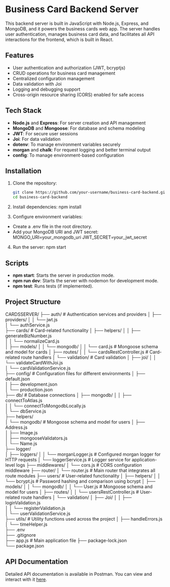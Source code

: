 # Business Card Backend Server

This backend server is built in JavaScript with Node.js, Express, and MongoDB, and it powers the business cards web app. The server handles user authentication, manages business card data, and facilitates all API interactions for the frontend, which is built in React.

## Features

- User authentication and authorization (JWT, bcryptjs)
- CRUD operations for business card management
- Centralized configuration management
- Data validation with Joi
- Logging and debugging support
- Cross-origin resource sharing (CORS) enabled for safe access

## Tech Stack

- **Node.js** and **Express**: For server creation and API management
- **MongoDB** and **Mongoose**: For database and schema modeling
- **JWT**: For secure user sessions
- **Joi**: For data validation
- **dotenv**: To manage environment variables securely
- **morgan** and **chalk**: For request logging and better terminal output
- **config**: To manage environment-based configuration

## Installation

1. Clone the repository:
   ```bash
   git clone https://github.com/your-username/business-card-backend.git
   cd business-card-backend

2. Install dependencies:
    npm install

3. Configure environment variables:
- Create a .env file in the root directory.
- Add your MongoDB URI and JWT secret:
    MONGO_URI=your_mongodb_uri
    JWT_SECRET=your_jwt_secret

4. Run the server:
    npm start

## Scripts

- **npm start**: Starts the server in production mode.
- **npm run dev**: Starts the server with nodemon for development mode.
- **npm test**: Runs tests (if implemented).

## Project Structure

CARDSSERVER/
├── auth/                                # Authentication services and providers
│   ├── providers/
│   │   └── jwt.js                       
│   └── authService.js                   
├── cards/                               # Card-related functionality
│   ├── helpers/
│   │   ├── generateBizNumber.js         
│   │   └── normalizeCard.js             
│   ├── models/
│   │   └── mongodb/
│   │       └── card.js                  # Mongoose schema and model for cards
│   ├── routes/
│   │   └── cardsRestController.js       # Card-related route handlers
│   └── validation/                      # Card validation
│       ├── joi/
│       │   └── validateCardWithJoi.js   
│       └── cardValidationService.js     
├── config/                              # Configuration files for different environments
│   ├── default.json                     
│   ├── development.json                 
│   └── production.json                  
├── db/                                  # Database connections
│   ├── mongodb/
│   │   ├── connectToAtlas.js            
│   │   └── connectToMongodbLocally.js   
│   └── dbService.js                     
├── helpers/                             
│   └── mongodb/                         # Mongoose schema and model for users
│       ├── Address.js                   
│       ├── Image.js                     
│       ├── mongooseValidators.js        
│       └── Name.js                      
├── logger/                              
│   ├── loggers/
│   │   └── morganLogger.js              # Configured morgan logger for HTTP requests
│   └── loggerService.js                 # Logger service for application-level logs
├── middlewares/
│   └── cors.js                          # CORS configuration middleware
├── router/
│   └── router.js                        # Main router that integrates all route modules
├── users/                               # User-related functionality
│   ├── helpers/
│   │   └── bcrypt.js                    # Password hashing and comparison using bcrypt
│   ├── models/
│   │   └── mongodb/
│   │       └── User.js                  # Mongoose schema and model for users
│   ├── routes/
│   │   └── usersRestController.js       # User-related route handlers
│   └── validation/
│       ├── Joi/
│       │   ├── loginValidation.js       
│       │   └── registerValidation.js    
│       └── userValidationService.js     
├── utils/                               # Utility functions used across the project
│   ├── handleErrors.js                  
│   └── timeHelper.js                    
├── .env                                 
├── .gitignore                           
├── app.js                               # Main application file
├── package-lock.json                    
└── package.json                         

## API Documentation

Detailed API documentation is available in Postman. You can view and interact with it [here](https://web.postman.co/workspace/17eaf1e8-3848-4823-8975-4cbd6c4f972c/overview).
